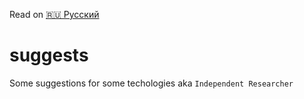 Read on <a href="https://github.com/slnknrr/suggests/blob/main/README.ru-RU.md">🇷🇺 Русский</a>
# suggests
Some suggestions for some techologies aka `Independent Researcher`
